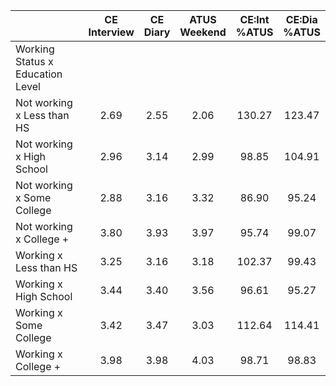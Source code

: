 
|                      | CE<br>Interview |  CE<br>Diary | ATUS<br>Weekend | CE:Int<br>%ATUS | CE:Dia<br>%ATUS |
| -------------------- | :----------: | :----------: | :----------: | :----------: | :----------: |
| Working Status x Education Level |              |              |              |              |              |
| Not working x Less than HS |         2.69 |         2.55 |         2.06 |       130.27 |       123.47 |
| Not working x High School |         2.96 |         3.14 |         2.99 |        98.85 |       104.91 |
| Not working x Some College |         2.88 |         3.16 |         3.32 |        86.90 |        95.24 |
| Not working x College + |         3.80 |         3.93 |         3.97 |        95.74 |        99.07 |
| Working x Less than HS |         3.25 |         3.16 |         3.18 |       102.37 |        99.43 |
| Working x High School |         3.44 |         3.40 |         3.56 |        96.61 |        95.27 |
| Working x Some College |         3.42 |         3.47 |         3.03 |       112.64 |       114.41 |
| Working x College +  |         3.98 |         3.98 |         4.03 |        98.71 |        98.83 |

